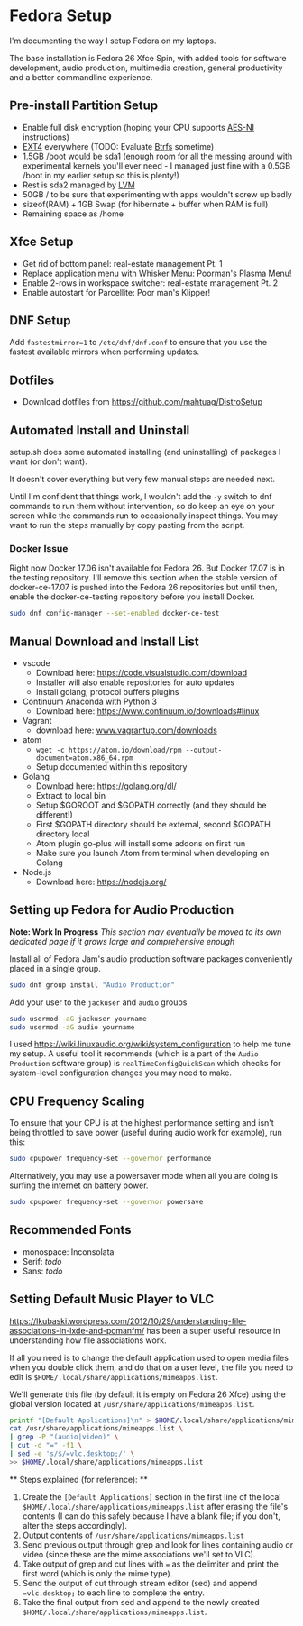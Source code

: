 # Fedora Setup

I'm documenting the way I setup Fedora on my laptops.

The base installation is Fedora 26 Xfce Spin, with added tools for software
development, audio production, multimedia creation, general productivity and
a better commandline experience.

## Pre-install Partition Setup

* Enable full disk encryption (hoping your CPU supports
  [AES-NI](https://en.wikipedia.org/wiki/AES_instruction_set) instructions)
* [EXT4](https://en.wikipedia.org/wiki/Ext4) everywhere (TODO: Evaluate
  [Btrfs](https://en.wikipedia.org/wiki/Btrfs) sometime)
* 1.5GB /boot would be sda1 (enough room for all the messing around with
  experimental kernels you'll ever need - I managed just fine with a 0.5GB /boot
  in my earlier setup so this is plenty!)
* Rest is sda2 managed by
  [LVM](https://en.wikipedia.org/wiki/Logical_Volume_Manager_(Linux))
* 50GB / to be sure that experimenting with apps wouldn't screw up badly
* sizeof(RAM) + 1GB Swap (for hibernate + buffer when RAM is full)
* Remaining space as /home

## Xfce Setup

* Get rid of bottom panel: real-estate management Pt. 1
* Replace application menu with Whisker Menu: Poorman's Plasma Menu!
* Enable 2-rows in workspace switcher: real-estate management Pt. 2
* Enable autostart for Parcellite: Poor man's Klipper!

## DNF Setup

Add `fastestmirror=1` to `/etc/dnf/dnf.conf` to ensure that you use the
fastest available mirrors when performing updates.

## Dotfiles

* Download dotfiles from https://github.com/mahtuag/DistroSetup

## Automated Install and Uninstall

setup.sh does some automated installing (and uninstalling) of packages I want
(or don't want).

It doesn't cover everything but very few manual steps are needed next.

Until I'm confident that things work, I wouldn't add the `-y` switch to dnf
commands to run them without intervention, so do keep an eye on your screen
while the commands run to occasionally inspect things. You may want to run the
steps manually by copy pasting from the script.

### Docker Issue

Right now Docker 17.06 isn't available for Fedora 26. But Docker 17.07 is in
the testing repository. I'll remove this section when the stable version of
docker-ce-17.07 is pushed into the Fedora 26 repositories but until then, enable
the docker-ce-testing repository before you install Docker.

```bash
sudo dnf config-manager --set-enabled docker-ce-test
```

## Manual Download and Install List

* vscode
  * Download here: https://code.visualstudio.com/download
  * Installer will also enable repositories for auto updates
  * Install golang, protocol buffers plugins
* Continuum Anaconda with Python 3
  * Download here: https://www.continuum.io/downloads#linux
* Vagrant
  * download here: www.vagrantup.com/downloads
* atom
  * `wget -c https://atom.io/download/rpm --output-document=atom.x86_64.rpm`
  * Setup documented within this repository
* Golang
  * Download here: https://golang.org/dl/
  * Extract to local bin
  * Setup $GOROOT and $GOPATH correctly (and they should be different!)
  * First $GOPATH directory should be external, second $GOPATH directory local
  * Atom plugin go-plus will install some addons on first run
  * Make sure you launch Atom from terminal when developing on Golang
* Node.js
  * Download here: https://nodejs.org/

## Setting up Fedora for Audio Production

**Note: Work In Progress** *This section may eventually be moved to its own
dedicated page if it grows large and comprehensive enough*

Install all of Fedora Jam's audio production software packages conveniently
placed in a single group.

```bash
sudo dnf group install "Audio Production"
```

Add your user to the `jackuser` and `audio` groups

```bash
sudo usermod -aG jackuser yourname
sudo usermod -aG audio yourname
```

I used https://wiki.linuxaudio.org/wiki/system_configuration to help me tune my
setup. A useful tool it recommends (which is a part of the `Audio Production`
software group) is `realTimeConfigQuickScan` which checks for system-level
configuration changes you may need to make.

## CPU Frequency Scaling

To ensure that your CPU is at the highest performance setting and isn't being
throttled to save power (useful during audio work for example), run this:

```bash
sudo cpupower frequency-set --governor performance
```

Alternatively, you may use a powersaver mode when all you are doing is surfing
the internet on battery power.

```bash
sudo cpupower frequency-set --governor powersave
```

## Recommended Fonts

* monospace: Inconsolata
* Serif: *todo*
* Sans: *todo*

## Setting Default Music Player to VLC

https://lkubaski.wordpress.com/2012/10/29/understanding-file-associations-in-lxde-and-pcmanfm/
has been a super useful resource in understanding how file associations work.

If all you need is to change the default application used to open media files
when you double click them, and do that on a user level, the file you need to
edit is `$HOME/.local/share/applications/mimeapps.list`.

We'll generate this file (by default it is empty on Fedora 26 Xfce) using the
global version located at `/usr/share/applications/mimeapps.list`.

```bash
printf "[Default Applications]\n" > $HOME/.local/share/applications/mimeapps.list
cat /usr/share/applications/mimeapps.list \
| grep -P "(audio|video)" \
| cut -d "=" -f1 \
| sed -e 's/$/=vlc.desktop;/' \
>> $HOME/.local/share/applications/mimeapps.list
```

** Steps explained (for reference): **

1. Create the `[Default Applications]` section in the first line of the local
   `$HOME/.local/share/applications/mimeapps.list` after erasing the file's
   contents (I can do this safely because I have a blank file; if you don't,
   alter the steps accordingly).
2. Output contents of `/usr/share/applications/mimeapps.list`
3. Send previous output through grep and look for lines containing audio or
   video (since these are the mime associations we'll set to VLC).
4. Take output of grep and cut lines with `=` as the delimiter and print the
   first word (which is only the mime type).
5. Send the output of cut through stream editor (sed) and append `=vlc.desktop;`
   to each line to complete the entry.
6. Take the final output from sed and append to the newly created
   `$HOME/.local/share/applications/mimeapps.list`.
